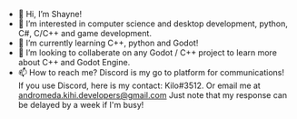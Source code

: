 - 👋 Hi, I’m Shayne!
- 👀 I’m interested in computer science and desktop development, python, C#, C/C++ and game development.
- 🌱 I’m currently learning C++, python and Godot!
- 💞️ I’m looking to collaberate on any Godot / C++ project to learn more about C++ and Godot Engine.
- 📫 How to reach me? Discord is my go to platform for communications! If you use Discord, here is my contact: Kilo#3512. Or email me at andromeda.kihi.developers@gmail.com
Just note that my response can be delayed by a week if I'm busy!

<!---
KiloDev/KiloDev is a ✨ special ✨ repository because its `README.md` (this file) appears on your GitHub profile.
You can click the Preview link to take a look at your changes.
--->
